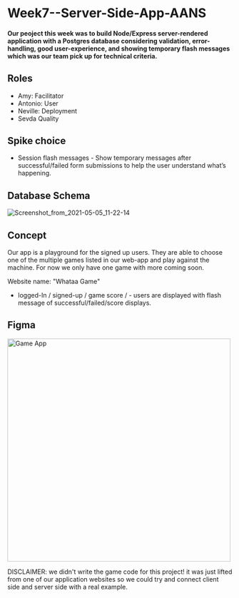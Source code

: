 # Week7--Server-Side-App-AANS

#### Our peoject this week was to build Node/Express server-rendered application with a Postgres database considering validation, error-handling, good user-experience, and showing temporary flash messages which was our team pick up for technical criteria.  

## Roles 

- Amy: Facilitator
- Antonio: User
- Neville: Deployment
- Sevda Quality

## Spike choice

- Session flash messages - Show temporary messages after successful/failed form submissions to help the user understand what’s happening.

## Database Schema

![Screenshot_from_2021-05-05_11-22-14](https://user-images.githubusercontent.com/63476393/117440813-761d8500-af2c-11eb-9d0d-8fe8cd878417.png)

## Concept

Our app is a playground for the signed up users. They are able to choose one of the multiple games listed in our web-app and play against the machine. For now we only have one game with more coming soon. 

Website name: "Whataa Game"
- logged-In / signed-up / game score /  - users are displayed with flash message of successful/failed/score displays.

## Figma

<img width="500" alt="Game App" src="https://user-images.githubusercontent.com/63476393/117440413-ebd52100-af2b-11eb-8dab-bbd851e8acc8.png">


DISCLAIMER: we didn't write the game code for this project! it was just lifted from one of our application websites so we could try and connect client side and server side with a real example. 
